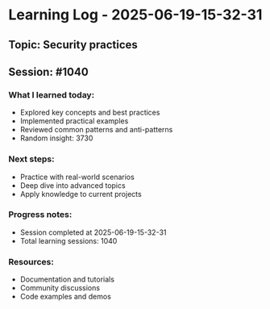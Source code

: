 # Learning Log - 2025-06-19-15-32-31

## Topic: Security practices
## Session: #1040

### What I learned today:
- Explored key concepts and best practices
- Implemented practical examples  
- Reviewed common patterns and anti-patterns
- Random insight: 3730

### Next steps:
- Practice with real-world scenarios
- Deep dive into advanced topics
- Apply knowledge to current projects

### Progress notes:
- Session completed at 2025-06-19-15-32-31
- Total learning sessions: 1040

### Resources:
- Documentation and tutorials
- Community discussions
- Code examples and demos
